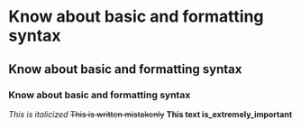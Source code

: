 # Know about basic and formatting syntax

## Know about basic and formatting syntax

### Know about basic and formatting syntax
*This is italicized*
~~This is written mistakenly~~
**This text is_extremely_important**
